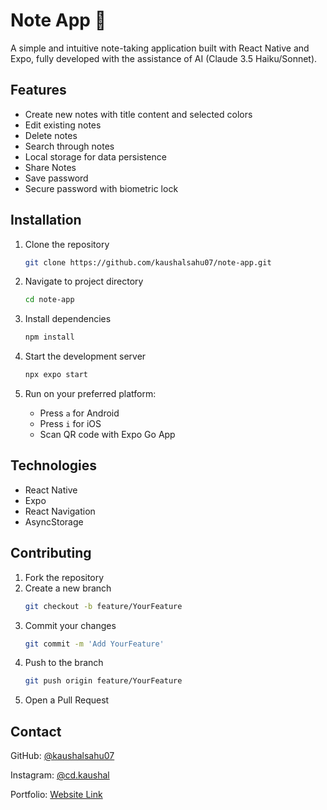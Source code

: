 # Note App 📝

A simple and intuitive note-taking application built with React Native and Expo, fully developed with the assistance of AI (Claude 3.5 Haiku/Sonnet).

## Features
* Create new notes with title content and selected colors 
* Edit existing notes
* Delete notes
* Search through notes
* Local storage for data persistence
* Share Notes
* Save password
* Secure password with biometric lock

## Installation

1. Clone the repository
   ```bash
   git clone https://github.com/kaushalsahu07/note-app.git
   ```

2. Navigate to project directory
   ```bash
   cd note-app
   ``` 

3. Install dependencies
   ```bash
   npm install
   ```

4. Start the development server
   ```bash
   npx expo start
   ```

5. Run on your preferred platform:
   - Press `a` for Android
   - Press `i` for iOS
   - Scan QR code with Expo Go App 
   
## Technologies

- React Native
- Expo
- React Navigation
- AsyncStorage

## Contributing
1. Fork the repository
2. Create a new branch
   ```bash
   git checkout -b feature/YourFeature
   ```
3. Commit your changes
   ```bash
   git commit -m 'Add YourFeature'
   ```
4. Push to the branch
   ```bash
   git push origin feature/YourFeature
   ```
5. Open a Pull Request

## Contact
GitHub: [@kaushalsahu07](https://github.com/kaushalsahu07)

Instagram: [@cd.kaushal](https://www.instagram.com/cd.kaushal?igsh=cTVram1ia3Vvamxz)

Portfolio: [Website Link ](https://kaushalsahu07.github.io/portfolio/)
